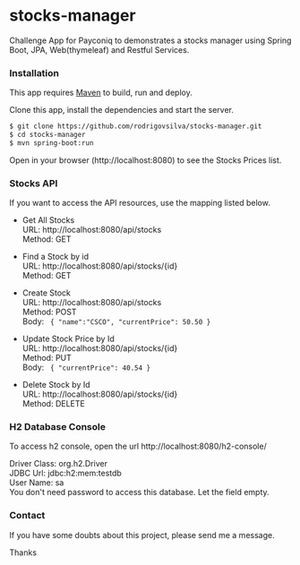 # stocks-manager
Challenge App for Payconiq to demonstrates a stocks manager using Spring Boot, JPA, Web(thymeleaf) and Restful Services.

### Installation

This app requires [Maven](https://maven.apache.org/download.cgi) to build, run and deploy.

Clone this app, install the dependencies and start the server.

```sh
$ git clone https://github.com/rodrigovsilva/stocks-manager.git
$ cd stocks-manager
$ mvn spring-boot:run
```

Open in your browser (http://localhost:8080) to see the Stocks Prices list.


### Stocks API

If you want to access the API resources, use the mapping listed below.

- Get All Stocks  
URL: http://localhost:8080/api/stocks  
Method: GET  

- Find a Stock by id  
URL: http://localhost:8080/api/stocks/{id}  
Method: GET  

- Create Stock  
URL: http://localhost:8080/api/stocks  
Method: POST  
Body: ```
{
	"name":"CSCO",
	"currentPrice": 50.50
}```

- Update Stock Price by Id  
URL: http://localhost:8080/api/stocks/{id}  
Method: PUT  
Body: ```
{
	"currentPrice": 40.54
}```

- Delete Stock by Id  
URL: http://localhost:8080/api/stocks/{id}  
Method: DELETE  


### H2 Database Console

To access h2 console, open the url http://localhost:8080/h2-console/

Driver Class: org.h2.Driver  
JDBC Url: jdbc:h2:mem:testdb  
User Name: sa  
You don't need password to access this database. Let the field empty.  


### Contact

If you have some doubts about this project, please send me a message. 

Thanks
